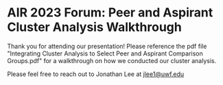 # AIR 2023 Forum: Peer and Aspirant Cluster Analysis Walkthrough

Thank you for attending our presentation! Please reference the pdf file "Integrating Cluster Analysis to Select Peer and Aspirant Comparison Groups.pdf" for a walkthrough on how we conducted our cluster analysis.

Please feel free to reach out to Jonathan Lee at [jlee1@uwf.edu](mailto:jlee1@uwf.edu?subject=[GitHub]%20Peer%20and%20Aspirant%20Cluster$20Analysis)